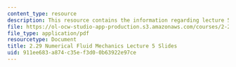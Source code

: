 ```yaml
---
content_type: resource
description: This resource contains the information regarding lecture 5 slides.
file: https://ol-ocw-studio-app-production.s3.amazonaws.com/courses/2-29-numerical-fluid-mechanics-spring-2015/911ee683a874c35ef3d00b63922e97ce_MIT2_29S15_Lecture5.pdf
file_type: application/pdf
resourcetype: Document
title: 2.29 Numerical Fluid Mechanics Lecture 5 Slides
uid: 911ee683-a874-c35e-f3d0-0b63922e97ce
---
```

